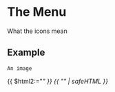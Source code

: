 # The Menu

What the icons mean

## Example

```tpl
An image
```
{{ $html2:="<i class="fas fa-ellipsis-h" ><i>" }}
{{ "<i class="fas fa-ellipsis-h" ><i>" | safeHTML }}
 
